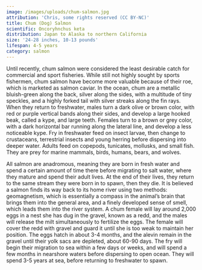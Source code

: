 ```yaml
---
image: /images/uploads/chum-salmon.jpg
attribution: 'Chris, some rights reserved (CC BY-NC)'
title: Chum (Dog) Salmon
scientific: Oncoryhnchus keta
distribution: Japan to Alaska to northern California
size: '24-28 inches, 10-13 pounds'
lifespan: 4-5 years
category: salmon
---
```


Until recently, chum salmon were considered the least desirable catch for commercial and sport fisheries. While still not highly sought by sports fishermen, chum salmon have become more valuable because of their roe, which is marketed as salmon caviar. In the ocean, chum are a metallic bluish-green along the back, silver along the sides, with a multitude of tiny speckles, and a highly forked tail with silver streaks along the fin rays. When they return to freshwater, males turn a dark olive or brown color, with red or purple vertical bands along their sides, and develop a large hooked beak, called a kype, and large teeth. Females turn to a brown or grey color, with a dark horizontal bar running along the lateral line, and develop a less noticeable kype. Fry in freshwater feed on insect larvae, then change to crustaceans, terrestrial insects and young herring before dispersing into deeper water. Adults feed on copepods, tunicates, mollusks, and small fish. They are prey for marine mammals, birds, humans, bears, and wolves.

All salmon are anadromous, meaning they are born in fresh water and spend a certain amount of time there before migrating to salt water, where they mature and spend their adult lives. At the end of their lives, they return to the same stream they were born in to spawn, then they die. It is believed a salmon finds its way back to its home river using two methods: geomagnetism, which is essentially a compass in the animal’s brain that brings them into the general area, and a finely developed sense of smell, which leads them into the river system. A chum female will lay around 2,000 eggs in a nest she has dug in the gravel, known as a redd, and the males will release the milt simultaneously to fertilize the eggs. The female will cover the redd with gravel and guard it until she is too weak to maintain her position. The eggs hatch in about 3-4 months, and the alevin remain in the gravel until their yolk sacs are depleted, about 60-90 days. The fry will begin their migration to sea within a few days or weeks, and will spend a few months in nearshore waters before dispersing to open ocean. They will spend 3-5 years at sea, before returning to freshwater to spawn.

